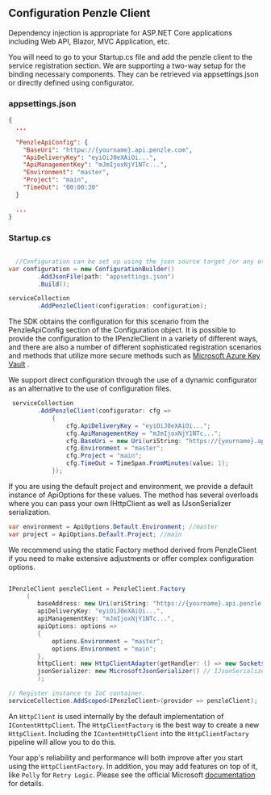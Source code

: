## **Configuration Penzle Client**

Dependency injection is appropriate for ASP.NET Core applications including Web API, Blazor, MVC Application, etc.

You will need to go to your Startup.cs file and add the penzle client to the service registration section. We are
supporting a two-way setup for the binding necessary components. They can be retrieved via appsettings.json or directly
defined using configurator.

### **appsettings.json**

```json
{
  ...

  "PenzleApiConfig": {
    "BaseUri": "httpw://{yourname}.api.penzle.com",
    "ApiDeliveryKey": "eyiOiJ0eXAiOi...",
    "ApiManagementKey": "mJmIjoxNjY1NTc...",
    "Environment": "master",
    "Project": "main",
    "TimeOut": "00:00:30"
  }

  ...
}
```

### **Startup.cs**

```csharp

  //Configuration can be set up using the json source target /or any other source that Microsoft Configuration can read.
var configuration = new ConfigurationBuilder()
        .AddJsonFile(path: "appsettings.json")
        .Build();

serviceCollection
        .AddPenzleClient(configuration: configuration);
```

The SDK obtains the configuration for this scenario from the PenzleApiConfig section of the Configuration object. It is
possible to provide the configuration to the IPenzleClient in a variety of different ways, and there are also a number
of different sophisticated registration scenarios and methods that utilize more secure methods such
as [Microsoft Azure Key Vault](<[https://link](https://azure.microsoft.com/en-us/products/key-vault/#product-overview)>)
.

We support direct configuration through the use of a dynamic configurator as an alternative to the use of configuration
files.

```csharp
 serviceCollection
        .AddPenzleClient(configurator: cfg =>
            {
                cfg.ApiDeliveryKey = "eyiOiJ0eXAiOi...";
                cfg.ApiManagementKey = "mJmIjoxNjY1NTc...";
                cfg.BaseUri = new Uri(uriString: "https://{yourname}.api.penzle.com");
                cfg.Environment = "master";
                cfg.Project = "main";
                cfg.TimeOut = TimeSpan.FromMinutes(value: 1);
            });
```

If you are using the default project and environment, we provide a default instance of ApiOptions for these values. The
method has several overloads where you can pass your own IHttpClient as well as IJsonSerializer serialization.

```csharp
var environment = ApiOptions.Default.Environment; //master
var project = ApiOptions.Default.Project; //main
```

We recommend using the static Factory method derived from PenzleClient if you need to make extensive adjustments or
offer complex configuration options.

```csharp

IPenzleClient penzleClient = PenzleClient.Factory
     (
        baseAddress: new Uri(uriString: "https://{yourname}.api.penzle.com"),
        apiDeliveryKey: "eyiOiJ0eXAiOi...",
        apiManagementKey: "mJmIjoxNjY1NTc...",
        apiOptions: options =>
        {
            options.Environment = "master";
            options.Environment = "main";
        },
        httpClient: new HttpClientAdapter(getHandler: () => new SocketsHttpHandler()), // IHttpClient
        jsonSerializer: new MicrosoftJsonSerializer() // IJsonSerializer
        );

// Register instance to IoC container.
serviceCollection.AddScoped<IPenzleClient>(provider => penzleClient);
```

An `HttpClient` is used internally by the default implementation of `IContentHttpClient`. The `HttpClientFactory` is the
best way to create a new `HttpClient`. Including the `IContentHttpClient` into the `HttpClientFactory` pipeline will
allow you to do this.

Your app's reliability and performance will both improve after you start using the `HttpClientFactory`. In addition, you
may add features on top of it, like `Polly` for `Retry Logic`. Please see the official
Microsoft [documentation](https://learn.microsoft.com/en-us/aspnet/core/fundamentals/http-requests?view=aspnetcore-6.0)
for details.